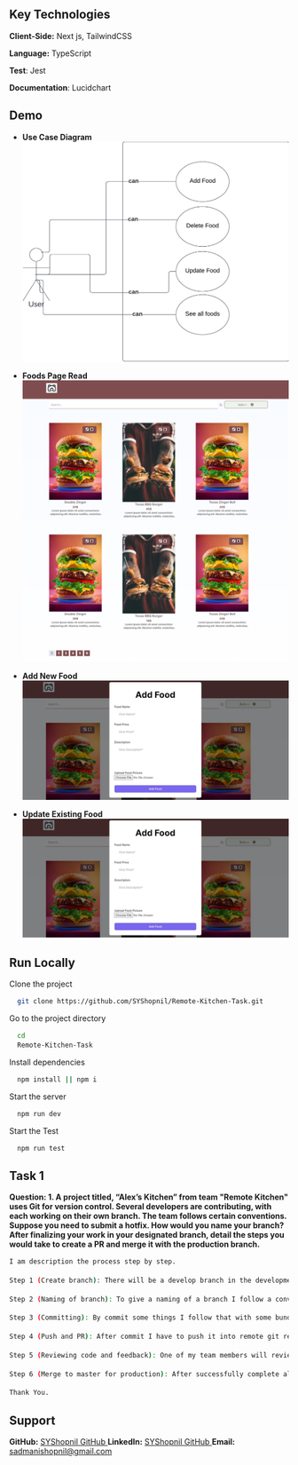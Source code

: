 ## Key Technologies

**Client-Side:** Next js, TailwindCSS

**Language:** TypeScript

**Test**: Jest

**Documentation**: Lucidchart

## Demo

- **Use Case Diagram**
  <img src = "public/doc/use_case_diagrame.png"  >

- **Foods Page Read**
  <img src = "public/doc/demo/foods_page_read.png"  >

- **Add New Food**
  <img src = "public/doc/demo/foods_page_add.JPG"  >

- **Update Existing Food**
  <img src = "public/doc/demo/foods_page_add.JPG"  >

## Run Locally

Clone the project

```bash
  git clone https://github.com/SYShopnil/Remote-Kitchen-Task.git
```

Go to the project directory

```bash
  cd
  Remote-Kitchen-Task
```

Install dependencies

```bash
  npm install || npm i
```

Start the server

```bash
  npm run dev
```

Start the Test

```bash
  npm run test
```

## Task 1

**Question: 1. A project titled, “Alex’s Kitchen” from team "Remote Kitchen" uses Git for version control. Several developers are contributing, with each working on their own branch. The team follows certain conventions. Suppose you need to submit a hotfix. How would you name your branch? After finalizing your work in your designated branch, detail the steps you would take to create a PR and merge it with the production branch.**

```bash
I am description the process step by step.

Step 1 (Create branch): There will be a develop branch in the development phase. So I need to create a new branch as a reference from develop branch by do this command -> git branch <branch name> and then git checkout <branch name> but I have to stay in the develop branch that time.

Step 2 (Naming of branch): To give a naming of a branch I follow a convention like as I am working in a AGILE environment so each ticket has a identity. And also task can be two types like bug fix and new feature implementation. So if my task is implement new feature then I Use feature/alex-[ticket unique number]. If my task is to fix a bug or do some change on existing problem then I use refactor/alex-[ticket unique number]. For example I have to submit a hotfix. Suppose that, my jira ticket number is ALEX-105 where all description has been descripted and it is a fixing task. So I will name this branch to refactor/alex-105. And start my task there.

Step 3 (Committing): By commit some things I follow that with some bundle of related work commit together so that it would good for reviewer to read the code and give a genuine feedback.

Step 4 (Push and PR): After commit I have to push it into remote git repository by this command => git push refactor/alex-105. It will create a new branch in remote repository. Then I have to go to remote repository and create a PR or pull request where I have to give some details about the following task here I also follow a convention to write the task I have to start the details by using the desire branch name for example: refactor/alex-105(this will be linkable with main JIRA ticket) => Then I have give a brief description with point. And though my develop branch will be in a CI CD so I have to wait until the production build run. After successful comparison if no merge conflict detected then I have to make my code to review a member from my team.

Step 5 (Reviewing code and feedback): One of my team members will review my code and if somethings need to change then he/she will give me a feedback then again I have to do from step 3 and step 4. After successfully review he or she will merge the branch with develop branch. Where in the developing phase all code has stored.

Step 6 (Merge to master for production): After successfully complete all feature with no bug in develop branch then one of the tech lead will merge it to masters branch for a production build. And that’s how I use git to build a full application.

Thank You.

```

## Support

**GitHub:** <a href="https://github.com/SYShopnil/" target="_blank"> SYShopnil GitHub </a>
**LinkedIn:** <a href="https://www.linkedin.com/in/sadmaney-yeasar/" target="_blank"> SYShopnil GitHub </a>
**Email:** sadmanishopnil@gmail.com
